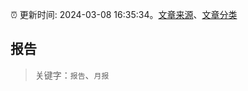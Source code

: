 :alarm_clock: 更新时间: 2024-03-08 16:35:34。[文章来源](/README.md)、[文章分类](/TAGS.md)

## 报告


> 关键字：`报告`、`月报`



